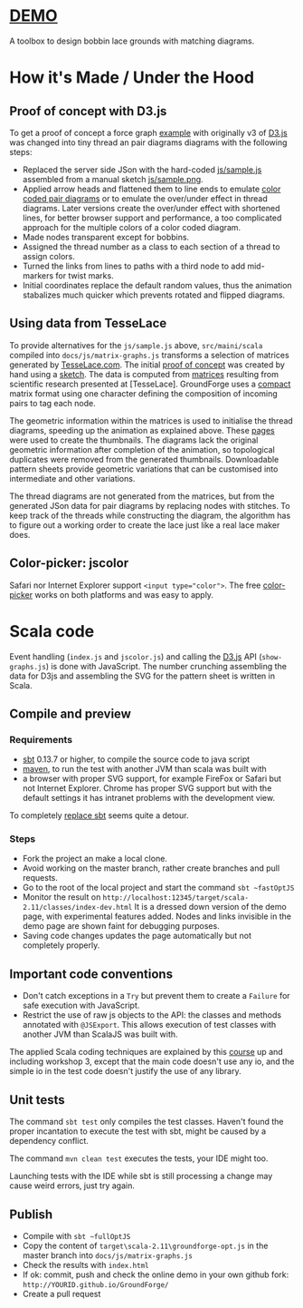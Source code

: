 # [DEMO](https://d-bl.github.io/GroundForge/)
A toolbox to design bobbin lace grounds with matching diagrams.

How it's Made / Under the Hood
==============================

Proof of concept with D3.js
---------------------------

To get a proof of concept a force graph [example] with originally v3 of [D3.js] was changed into tiny thread an pair diagrams diagrams with the following steps:

- Replaced the server side JSon with the hard-coded [js/sample.js] assembled from a manual sketch [js/sample.png].
- Applied arrow heads and flattened them to line ends to emulate [color coded pair diagrams] or to emulate the over/under effect in thread diagrams. Later versions create the over/under effect with shortened lines, for better browser support and performance, a too complicated approach for the multiple colors of a color coded diagram.
- Made nodes transparent except for bobbins.
- Assigned the thread number as a class to each section of a thread to assign colors.
- Turned the links from lines to paths with a third node to add mid-markers for twist marks.
- Initial coordinates replace the default random values, thus the animation stabalizes much quicker which prevents rotated and flipped diagrams.

[example]: http://bl.ocks.org/mbostock/4062045
[D3.js]: http://d3js.org/
[js/sample.js]: https://github.com/d-bl/GroundForge/blob/7a94b670636a138b1f417c0640561bfb1cbc5fc7/js/sample.js
[js/sample.png]: https://github.com/d-bl/GroundForge/blob/50421a210ee28c73bcdddbc997802d48128ce6b9/js/sample.png
[color coded pair diagrams]: https://en.wikipedia.org/w/index.php?title=Mesh_grounded_bobbin_lace&oldid=639789191#Worker_pair_versus_two_pair_per_pin


Using data from TesseLace
-------------------------

To provide alternatives for the `js/sample.js` above, `src/maini/scala` compiled into `docs/js/matrix-graphs.js` transforms a selection of matrices generated by [TesseLace.com].
The initial [proof of concept] was created by hand using a [sketch].
The data is computed from [matrices] resulting from scientific research presented at [TesseLace].
GroundForge uses a [compact] matrix format using one character defining the composition of incoming pairs to tag each node.

The geometric information within the matrices is used to initialise the thread diagrams, speeding up the animation as explained above.
These [pages] were used to create the thumbnails.
The diagrams lack the original geometric information after completion of the animation,
so topological duplicates were removed from the generated thumbnails.
Downloadable pattern sheets provide geometric variations that can be customised into intermediate and other variations.

The thread diagrams are not generated from the matrices,
but from the generated JSon data for pair diagrams by replacing nodes with stitches.
To keep track of the threads while constructing the diagram, 
the algorithm has to figure out a working order to create the lace just like a real lace maker does.

[pages]: https://github.com/d-bl/GroundForge/blob/master/src/test/resources/
[compact]: https://d-bl.github.io/GroundForge/images/legend.png
[TesseLace.com]: http://TesseLace.com
[matrices]: https://github.com/d-bl/GroundForge/blob/22f607724dd2bb5e8dd5d315d3fe5fbfdc8c9039/images/legend.png
[proof of concept]: https://cdn.rawgit.com/d-bl/GroundForge/84eee36324e448bf16c12dec08b55bf4814bedb0/index.html
[sketch]: https://github.com/d-bl/GroundForge/commit/f358191e441449fdd7096ecf8dbed4e0a0ca79ba


Color-picker: jscolor
---------------------

Safari nor Internet Explorer support `<input type="color">`. The free [color-picker](http://jscolor.com/) works on both platforms and was easy to apply.


Scala code
==========

Event handling (`index.js` and `jscolor.js`) and calling the [D3.js] API (`show-graphs.js`) is done with JavaScript. The number crunching assembling the data for D3js and assembling the SVG for the pattern sheet is written in Scala.

Compile and preview
-------------------

### Requirements

- [sbt] 0.13.7 or higher, to compile the source code to java script
- [maven], to run the test with another JVM than scala was built with
- a browser with proper SVG support, for example FireFox or Safari but not Internet Explorer.
  Chrome has proper SVG support but with the default settings it has intranet problems with the development view.

To completely [replace sbt] seems quite a detour.

[replace sbt]: http://stackoverflow.com/questions/26512750/how-to-use-scala-js-from-maven
[sbt]: http://www.scala-sbt.org/download.html
[maven]: https://maven.apache.org/


### Steps

- Fork the project an make a local clone.
- Avoid working on the master branch, rather create branches and pull requests.
- Go to the root of the local project and start the command `sbt ~fastOptJS`
- Monitor the result on `http://localhost:12345/target/scala-2.11/classes/index-dev.html`
  It is a dressed down version of the demo page, with experimental features added.
  Nodes and links invisible in the demo page are shown faint for debugging purposes.
- Saving code changes updates the page automatically but not completely properly.


Important code conventions
--------------------------

- Don't catch exceptions in a `Try` but prevent them to create a `Failure` for safe execution with JavaScript.
- Restrict the use of raw js objects to the API: the classes and methods annotated with `@JSExport`. This allows execution of test classes with another JVM than ScalaJS was built with.

The applied Scala coding techniques are explained by this [course] up and including workshop 3, except that the main code doesn't use any io, and the simple io in the test code doesn't justify the use of any library. 

[course]: https://github.com/DANS-KNAW/course-scala


Unit tests
----------

The command `sbt test` only compiles the test classes.
Haven't found the proper incantation to execute the test with sbt, might be caused by a dependency conflict.

The command `mvn clean test` executes the tests, your IDE might too.

Launching tests with the IDE while sbt is still processing a change may cause weird errors, just try again.


Publish
-------

- Compile with `sbt ~fullOptJS`
- Copy the content of `target\scala-2.11\groundforge-opt.js` in the master branch
  into `docs/js/matrix-graphs.js`
- Check the results with `index.html`
- If ok: commit, push and check the online demo in your own github fork: `http://YOURID.github.io/GroundForge/`
- Create a pull request
